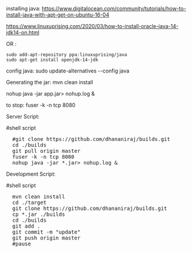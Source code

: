 installing java: https://www.digitalocean.com/community/tutorials/how-to-install-java-with-apt-get-on-ubuntu-16-04

https://www.linuxuprising.com/2020/03/how-to-install-oracle-java-14-jdk14-on.html

OR :
  ``` 
  sudo add-apt-repository ppa:linuxuprising/java
  sudo apt-get install openjdk-14-jdk 
  ```

config java: sudo update-alternatives --config java

Generating the jar:
  mvn clean install

nohup java -jar app.jar> nohup.log &

to stop:
  fuser -k -n tcp 8080


Server Script:

#shell script
<pre>
  #git clone https://github.com/dhananiraj/builds.git
  cd ./builds
  git pull origin master
  fuser -k -n tcp 8080
  nohup java -jar *.jar> nohup.log &
</pre>

Development Script:

#shell script
<pre>
  mvn clean install
  cd ./target
  git clone https://github.com/dhananiraj/builds.git
  cp *.jar ./builds
  cd ./builds
  git add .
  git commit -m "update"
  git push origin master
  #pause
</pre>
